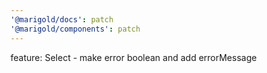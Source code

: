 ```yaml
---
'@marigold/docs': patch
'@marigold/components': patch
---
```


feature: Select - make error boolean and add errorMessage
